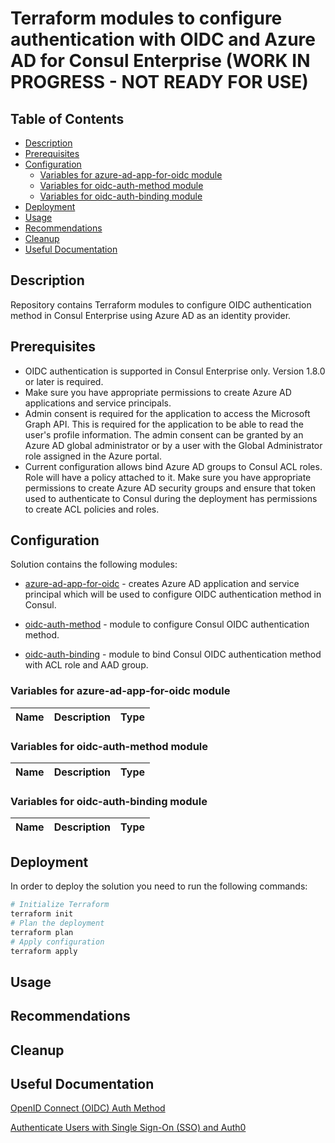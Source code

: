 # Terraform modules to configure authentication with OIDC and Azure AD for Consul Enterprise (WORK IN PROGRESS - NOT READY FOR USE)

## Table of Contents

* [Description](#description)
* [Prerequisites](#prerequisites)
* [Configuration](#configuration)
  * [Variables for azure-ad-app-for-oidc module](#variables-for-azure-ad-app-for-oidc-module)
  * [Variables for oidc-auth-method module](#variables-for-oidc-auth-method-module)
  * [Variables for oidc-auth-binding module](#variables-for-oidc-auth-binding-module)
* [Deployment](#deployment)
* [Usage](#usage)
* [Recommendations](#recommendations)
* [Cleanup](#cleanup)
* [Useful Documentation](#useful-documentation)

## Description

Repository contains Terraform modules to configure OIDC authentication method in Consul Enterprise using Azure AD as an identity provider.

## Prerequisites

* OIDC authentication is supported in Consul Enterprise only. Version 1.8.0 or later is required.
* Make sure you have appropriate permissions to create Azure AD applications and service principals.
* Admin consent is required for the application to access the Microsoft Graph API. This is required for the application to be able to read the user's profile information. The admin consent can be granted by an Azure AD global administrator or by a user with the Global Administrator role assigned in the Azure portal.
* Current configuration allows bind Azure AD groups to Consul ACL roles. Role will have a policy attached to it. Make sure you have appropriate permissions to create Azure AD security groups and ensure that token used to authenticate to Consul during the deployment has permissions to create ACL policies and roles.

## Configuration

Solution contains the following modules:

* [azure-ad-app-for-oidc](./modules/azure-ad-app-for-oidc) - creates Azure AD application and service principal which will be used to configure OIDC authentication method in Consul.

* [oidc-auth-method](./modules/oidc-auth-method) - module to configure Consul OIDC authentication method.
* [oidc-auth-binding](./modules/oidc-auth-binding) - module to bind Consul OIDC authentication method with ACL role and AAD group.

### Variables for azure-ad-app-for-oidc module

Name | Description | Type |
---- | ----------- | ---- |

### Variables for oidc-auth-method module

Name | Description | Type |
---- | ----------- | ---- |

### Variables for oidc-auth-binding module

Name | Description | Type |
---- | ----------- | ---- |

## Deployment

In order to deploy the solution you need to run the following commands:

```bash
# Initialize Terraform
terraform init
# Plan the deployment
terraform plan 
# Apply configuration
terraform apply
```

## Usage

## Recommendations

## Cleanup

## Useful Documentation

[OpenID Connect (OIDC) Auth Method](https://developer.hashicorp.com/consul/docs/security/acl/auth-methods/oidc)

[Authenticate Users with Single Sign-On (SSO) and Auth0](https://developer.hashicorp.com/consul/tutorials/datacenter-operations/single-sign-on-auth0)